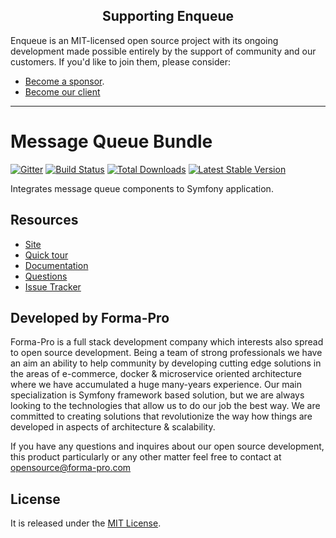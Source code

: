 <h2 align="center">Supporting Enqueue</h2>

Enqueue is an MIT-licensed open source project with its ongoing development made possible entirely by the support of community and our customers. If you'd like to join them, please consider:

- [Become a sponsor](https://www.patreon.com/makasim).
- [Become our client](http://forma-pro.com/)

---

# Message Queue Bundle

[![Gitter](https://badges.gitter.im/php-enqueue/Lobby.svg)](https://gitter.im/php-enqueue/Lobby)
[![Build Status](https://travis-ci.org/php-enqueue/enqueue-bundle.png?branch=master)](https://travis-ci.org/php-enqueue/enqueue-bundle)
[![Total Downloads](https://poser.pugx.org/enqueue/enqueue-bundle/d/total.png)](https://packagist.org/packages/enqueue/enqueue-bundle)
[![Latest Stable Version](https://poser.pugx.org/enqueue/enqueue-bundle/version.png)](https://packagist.org/packages/enqueue/enqueue-bundle)
 
Integrates message queue components to Symfony application.  

## Resources

* [Site](https://enqueue.forma-pro.com/)
* [Quick tour](https://github.com/php-enqueue/enqueue-dev/blob/master/docs/bundle/quick_tour.md)
* [Documentation](https://github.com/php-enqueue/enqueue-dev/blob/master/docs/index.md)
* [Questions](https://gitter.im/php-enqueue/Lobby)
* [Issue Tracker](https://github.com/php-enqueue/enqueue-dev/issues)

## Developed by Forma-Pro

Forma-Pro is a full stack development company which interests also spread to open source development. 
Being a team of strong professionals we have an aim an ability to help community by developing cutting edge solutions in the areas of e-commerce, docker & microservice oriented architecture where we have accumulated a huge many-years experience. 
Our main specialization is Symfony framework based solution, but we are always looking to the technologies that allow us to do our job the best way. We are committed to creating solutions that revolutionize the way how things are developed in aspects of architecture & scalability.

If you have any questions and inquires about our open source development, this product particularly or any other matter feel free to contact at opensource@forma-pro.com

## License

It is released under the [MIT License](LICENSE).